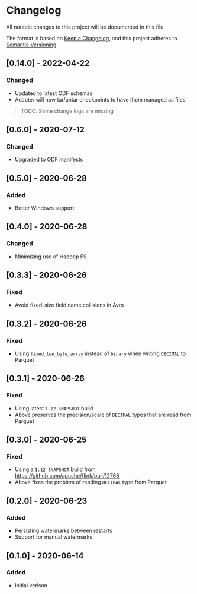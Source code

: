 # Changelog
All notable changes to this project will be documented in this file.

The format is based on [Keep a Changelog](https://keepachangelog.com/en/1.0.0/),
and this project adheres to [Semantic Versioning](https://semver.org/spec/v2.0.0.html).

## [0.14.0] - 2022-04-22
### Changed
- Updated to latest ODF schemas
- Adapter will now tar/untar checkpoints to have them managed as files

> TODO: Some change logs are missing

## [0.6.0] - 2020-07-12
### Changed
- Upgraded to ODF manifests

## [0.5.0] - 2020-06-28
### Added
- Better Windows support

## [0.4.0] - 2020-06-28
### Changed
- Minimizing use of Hadoop FS

## [0.3.3] - 2020-06-26
### Fixed
- Avoid fixed-size field name collisions in Avro

## [0.3.2] - 2020-06-26
### Fixed
- Using `fixed_len_byte_array` instead of `binary` when writing `DECIMAL` to Parquet

## [0.3.1] - 2020-06-26
### Fixed
- Using latest `1.12-SNAPSHOT` build
- Above preserves the precision/scale of `DECIMAL` types that are read from Parquet

## [0.3.0] - 2020-06-25
### Fixed
- Using a `1.12-SNAPSHOT` build from https://github.com/apache/flink/pull/12768
- Above fixes the problem of reading `DECIMAL` type from Parquet

## [0.2.0] - 2020-06-23
### Added
- Persisting watermarks between restarts
- Support for manual watermarks

## [0.1.0] - 2020-06-14
### Added
- Initial verison

